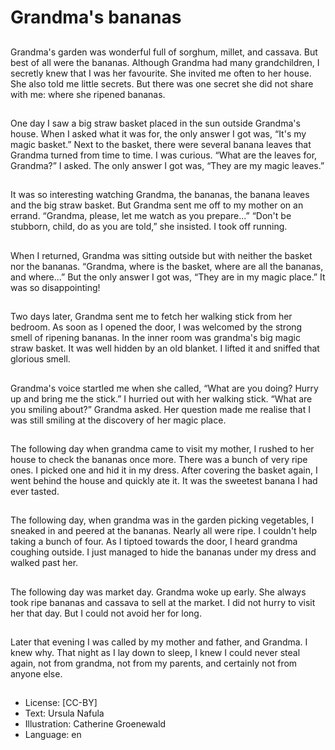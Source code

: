 # Grandma's bananas

##
Grandma's garden was wonderful full of sorghum, millet, and cassava.
But best of all were the bananas.
Although Grandma had many
grandchildren, I secretly knew that I
was her favourite. She invited me
often to her house. She also told me
little secrets.
But there was one secret she did
not share with me: where she
ripened bananas.

##
One day I saw a big straw basket
placed in the sun outside
Grandma's house. When I asked
what it was for, the only answer I
got was, “It's my magic basket.”
Next to the basket, there were
several banana leaves that
Grandma turned from time to time.
I was curious. “What are the leaves
for, Grandma?” I asked. The only
answer I got was, “They are my
magic leaves.”

##
It was so interesting watching
Grandma, the bananas, the banana
leaves and the big straw basket.
But Grandma sent me off to my
mother on an errand.
“Grandma, please, let me watch as
you prepare...”
“Don't be stubborn, child, do as you
are told,” she insisted. I took off
running.

##
When I returned, Grandma was
sitting outside but with neither the
basket nor the bananas.
“Grandma, where is the basket,
where are all the bananas, and
where...”
But the only answer I got was,
“They are in my magic place.”
It was so disappointing!

##
Two days later, Grandma sent me to
fetch her walking stick from her
bedroom.
As soon as I opened the door, I was
welcomed by the strong smell of
ripening bananas. In the inner room
was grandma's big magic straw
basket. It was well hidden by an old
blanket. I lifted it and sniffed that
glorious smell.

##
Grandma's voice startled me when
she called, “What are you doing?
Hurry up and bring me the stick.”
I hurried out with her walking stick.
“What are you smiling about?”
Grandma asked.
Her question made me realise that I
was still smiling at the discovery of
her magic place.

##
The following day when grandma
came to visit my mother, I rushed
to her house to check the bananas
once more.
There was a bunch of very ripe
ones. I picked one and hid it in my
dress. After covering the basket
again, I went behind the house and
quickly ate it. It was the sweetest
banana I had ever tasted.

##
The following day, when grandma
was in the garden picking
vegetables, I sneaked in and peered
at the bananas.
Nearly all were ripe. I couldn't help
taking a bunch of four.
As I tiptoed towards the door, I
heard grandma coughing outside. I
just managed to hide the bananas
under my dress and walked past
her.

##
The following day was market day.
Grandma woke up early. She always
took ripe bananas and cassava to
sell at the market.
I did not hurry to visit her that day.
But I could not avoid her for long.

##
Later that evening I was called by
my mother and father, and
Grandma. I knew why.
That night as I lay down to sleep, I
knew I could never steal again, not
from grandma, not from my
parents, and certainly not from
anyone else.

##
* License: [CC-BY]
* Text: Ursula Nafula
* Illustration: Catherine Groenewald
* Language: en
